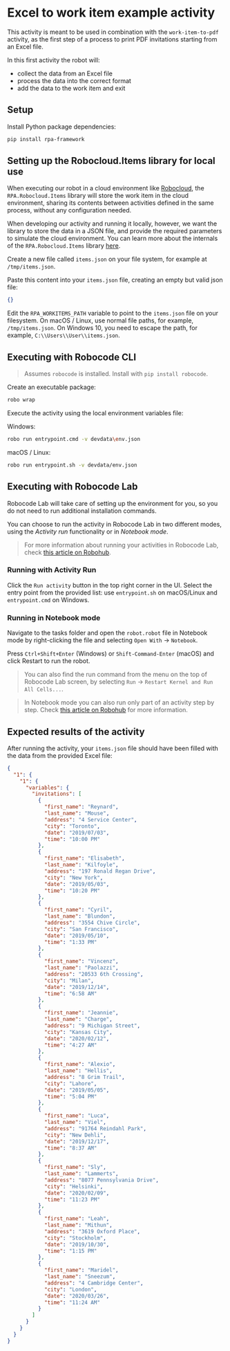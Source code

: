 # Excel to work item example activity

This activity is meant to be used in combination with the `work-item-to-pdf` activity, as the first step of a process to print PDF invitations starting from an Excel file.

In this first activity the robot will:

- collect the data from an Excel file
- process the data into the correct format
- add the data to the work item and exit

## Setup

Install Python package dependencies:

```bash
pip install rpa-framework
```

## Setting up the Robocloud.Items library for local use

When executing our robot in a cloud environment like [Robocloud](https://cloud.robocorp.com), the `RPA.Robocloud.Items` library will store the work item in the cloud environment, sharing its contents between activities defined in the same process, without any configuration needed.

When developing our activity and running it locally, however, we want the library to store the data in a JSON file, and provide the required parameters to simulate the cloud environment. You can learn more about the internals of the `RPA.Robocloud.Items` library [here](https://hub.robocorp.com/libraries/rpa-framework-Robocloud-Items/).

Create a new file called `items.json` on your file system, for example at `/tmp/items.json`.

Paste this content into your `items.json` file, creating an empty but valid json file:

```json
{}
```

Edit the `RPA_WORKITEMS_PATH` variable to point to the `items.json` file on your filesystem. On macOS / Linux, use normal file paths,
for example, `/tmp/items.json`. On Windows 10, you need to escape the path, for example, `C:\\Users\\User\\items.json`.

## Executing with Robocode CLI

> Assumes `robocode` is installed. Install with `pip install robocode`.

Create an executable package:

```bash
robo wrap
```

Execute the activity using the local environment variables file:

Windows:

```bash
robo run entrypoint.cmd -v devdata\env.json
```

macOS / Linux:

```bash
robo run entrypoint.sh -v devdata/env.json
```

## Executing with Robocode Lab

Robocode Lab will take care of setting up the environment for you, so you do not need to run additional installation commands.

You can choose to run the activity in Robocode Lab in two different modes, using the _Activity run_ functionality or in _Notebook mode_.

> For more information about running your activities in Robocode Lab, check [this article on Robohub](https://hub.robocorp.com/development/robocode-documentation/running-robots-in-robocode-lab).

### Running with Activity Run

Click the `Run activity` button in the top right corner in the UI.
Select the entry point from the provided list: use `entrypoint.sh` on macOS/Linux and `entrypoint.cmd` on Windows.

### Running in Notebook mode

Navigate to the tasks folder and open the `robot.robot` file in Notebook mode by right-clicking the file and selecting `Open With` -> `Notebook`.

Press `Ctrl+Shift+Enter` (Windows) or `Shift-Command-Enter` (macOS) and click Restart to run the robot.

> You can also find the run command from the menu on the top of Robocode Lab screen, by selecting `Run` -> `Restart Kernel and Run All Cells...`.

> In Notebook mode you can also run only part of an activity step by step. Check [this article on Robohub](https://hub.robocorp.com/development/robocode-documentation/running-robots-in-robocode-lab) for more information.

## Expected results of the activity

After running the activity, your `items.json` file should have been filled with the data from the provided Excel file:

```json
{
  "1": {
    "1": {
      "variables": {
        "invitations": [
          {
            "first_name": "Reynard",
            "last_name": "Mouse",
            "address": "4 Service Center",
            "city": "Toronto",
            "date": "2019/07/03",
            "time": "10:00 PM"
          },
          {
            "first_name": "Elisabeth",
            "last_name": "Kilfoyle",
            "address": "197 Ronald Regan Drive",
            "city": "New York",
            "date": "2019/05/03",
            "time": "10:20 PM"
          },
          {
            "first_name": "Cyril",
            "last_name": "Blundon",
            "address": "3554 Chive Circle",
            "city": "San Francisco",
            "date": "2019/05/10",
            "time": "1:33 PM"
          },
          {
            "first_name": "Vincenz",
            "last_name": "Paolazzi",
            "address": "20533 6th Crossing",
            "city": "Milan",
            "date": "2019/12/14",
            "time": "6:58 AM"
          },
          {
            "first_name": "Jeannie",
            "last_name": "Charge",
            "address": "9 Michigan Street",
            "city": "Kansas City",
            "date": "2020/02/12",
            "time": "4:27 AM"
          },
          {
            "first_name": "Alexio",
            "last_name": "Hellis",
            "address": "8 Grim Trail",
            "city": "Lahore",
            "date": "2019/05/05",
            "time": "5:04 PM"
          },
          {
            "first_name": "Luca",
            "last_name": "Viel",
            "address": "91764 Reindahl Park",
            "city": "New Dehli",
            "date": "2019/12/17",
            "time": "8:37 AM"
          },
          {
            "first_name": "Sly",
            "last_name": "Lammerts",
            "address": "8077 Pennsylvania Drive",
            "city": "Helsinki",
            "date": "2020/02/09",
            "time": "11:23 PM"
          },
          {
            "first_name": "Leah",
            "last_name": "Mithun",
            "address": "3619 Oxford Place",
            "city": "Stockholm",
            "date": "2019/10/30",
            "time": "1:15 PM"
          },
          {
            "first_name": "Maridel",
            "last_name": "Sneezum",
            "address": "4 Cambridge Center",
            "city": "London",
            "date": "2020/03/26",
            "time": "11:24 AM"
          }
        ]
      }
    }
  }
}
```
